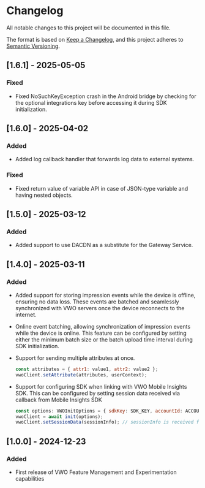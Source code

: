 # Changelog

All notable changes to this project will be documented in this file.

The format is based on [Keep a Changelog](https://keepachangelog.com/en/1.0.0/),
and this project adheres to [Semantic Versioning](https://semver.org/spec/v2.0.0.html).

## [1.6.1] - 2025-05-05

### Fixed

- Fixed NoSuchKeyException crash in the Android bridge by checking for the optional integrations key before accessing it during SDK initialization.

## [1.6.0] - 2025-04-02

### Added

- Added log callback handler that forwards log data to external systems.

### Fixed

- Fixed return value of variable API in case of JSON-type variable and having nested objects.

## [1.5.0] - 2025-03-12

### Added

- Added support to use DACDN as a substitute for the Gateway Service.


## [1.4.0] - 2025-03-11

### Added

- Added support for storing impression events while the device is offline, ensuring no data loss. These events are batched and seamlessly synchronized with VWO servers once the device reconnects to the internet.
- Online event batching, allowing synchronization of impression events while the device is online. This feature can be configured by setting either the minimum batch size or the batch upload time interval during SDK initialization.
- Support for sending multiple attributes at once.

  ```javascript
  const attributes = { attr1: value1, attr2: value2 };
  vwoClient.setAttribute(attributes, userContext);
  ```

- Support for configuring SDK when linking with VWO Mobile Insights SDK. This can be configured by setting session data received via callback from Mobile Insights SDK

  ```javascript
  const options: VWOInitOptions = { sdkKey: SDK_KEY, accountId: ACCOUNT_ID };
  vwoClient = await init(options);
  vwoClient.setSessionData(sessionInfo); // sessionInfo is received from Mobile Insights SDK via a callback function
  ```

## [1.0.0] - 2024-12-23

### Added

- First release of VWO Feature Management and Experimentation capabilities
